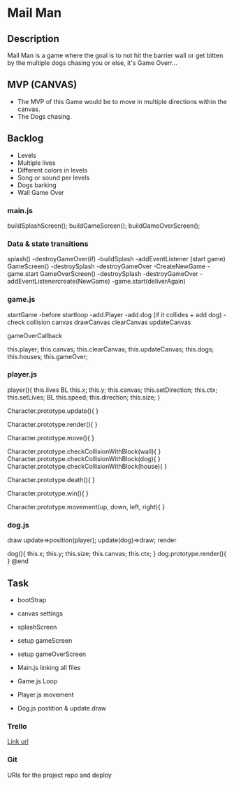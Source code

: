 # Mail Man #       

## Description
Mail Man is a game where the goal is to not hit the barrier wall or get bitten by the multiple dogs chasing you or else, it's Game Overr...


## MVP (CANVAS)
- The MVP of this Game would be to move in multiple directions within the canvas. 
- The Dogs chasing.


## Backlog
- Levels
- Multiple lives
- Different colors in levels
- Song or sound per levels
- Dogs barking
- Wall Game Over


### main.js
buildSplashScreen();
buildGameScreen();
buildGameOverScreen();


### Data & state transitions
splash()
  -destroyGameOver(if)
  -buildSplash
  -addEventListener (start game)
GameScreen()
  -destroySplash
  -destroyGameOver
  -CreateNewGame
  -game.start
GameOverScreen()
  -destroySplash
  -destroyGameOver
  -addEventListenercreate(NewGame)
  -game.start(deliverAgain)


### game.js
startGame 
-before
startloop
-add.Player
-add.dog 
(if it collides + add dog)
-check collision
canvas 
drawCanvas
clearCanvas
updateCanvas

gameOverCallback

  this.player;
  this.canvas;
  this.clearCanvas;
  this.updateCanvas;
  this.dogs;
  this.houses;
  this.gameOver;




### player.js

player(){
  this.lives  BL
  this.x;
  this.y;
  this.canvas;
  this.setDirection;
  this.ctx;
  this.setLives;  BL
  this.speed;
  this.direction;
  this.size;
}

Character.prototype.update(){
}

Character.prototype.render(){
}

Character.prototype.move(){
}

Character.prototype.checkCollisionWithBlock(wall){
}
Character.prototype.checkCollisionWithBlock(dog){
}
Character.prototype.checkCollisionWithBlock(house){
}

Character.prototype.death(){
}

Character.prototype.win(){
}

Character.prototype.movement(up, down, left, right){
}

### dog.js
draw
update=>position(player);
update(dog)=>draw;
render

dog(){
  this.x;
  this.y;
  this.size;
  this.canvas;
  this.ctx;
}
dog.prototype.render(){
} @end 


## Task
- bootStrap
- canvas settings
- splashScreen
- setup gameScreen
- setup gameOverScreen

- Main.js
    linking all files

- Game.js
    Loop
- Player.js
    movement
- Dog.js
    postition & update.draw

### Trello
[Link url](https://trello.com/b/VuAkfkIN/mailman)


### Git
URls for the project repo and deploy
<!-- [Link Repo](https://github.com/Gabriel0liver/skull-jumper)
[Link Deploy](https://Gabriel0liver.github.io/skull-jumper/) -->